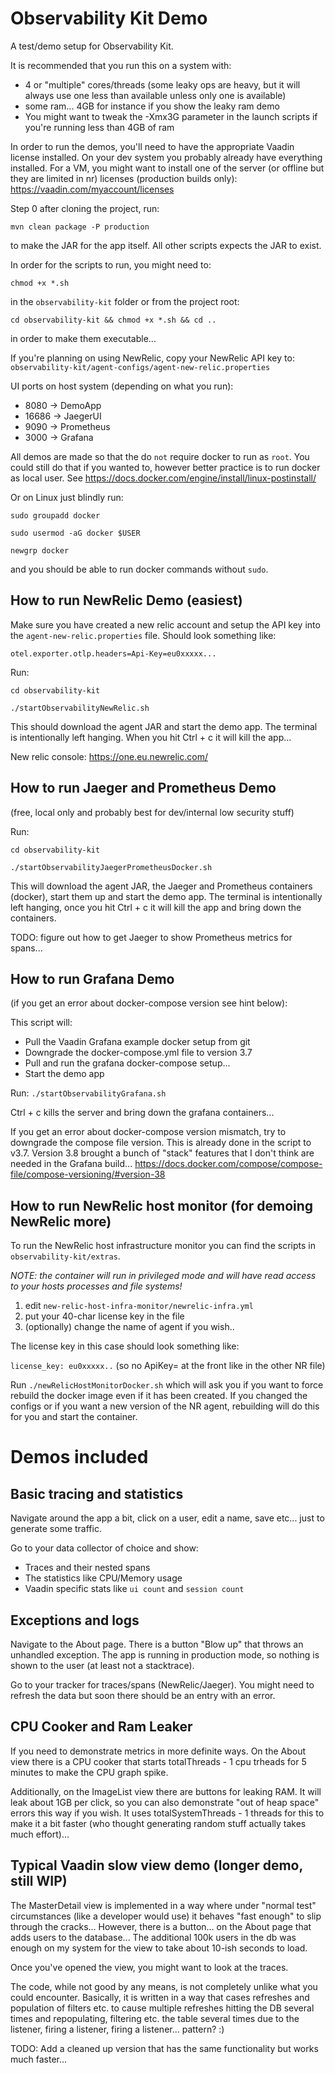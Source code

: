# Observability Kit Demo

A test/demo setup for Observability Kit.

It is recommended that you run this on a system with: 
- 4 or "multiple" cores/threads (some leaky ops are heavy, but it will always use one less than available unless only one is available)
- some ram... 4GB for instance if you show the leaky ram demo
- You might want to tweak the -Xmx3G parameter in the launch scripts if you're running less than 4GB of ram 

In order to run the demos, you'll need to have the appropriate Vaadin license installed. 
On your dev system you probably already have everything installed. For a VM, you might want to 
install one of the server (or offline but they are limited in nr) licenses (production builds only): 
https://vaadin.com/myaccount/licenses 

Step 0 after cloning the project, run:

`mvn clean package -P production`

to make the JAR for the app itself. All other scripts expects the JAR to exist. 

In order for the scripts to run, you might need to: 

```chmod +x *.sh``` 

in the `observability-kit` folder or from the project root: 

```cd observability-kit && chmod +x *.sh && cd ..```

in order to make them executable... 

If you're planning on using NewRelic, copy your NewRelic API key to: 
`observability-kit/agent-configs/agent-new-relic.properties`

UI ports on host system (depending on what you run): 
- 8080  -> DemoApp
- 16686 -> JaegerUI 
- 9090  -> Prometheus
- 3000  -> Grafana

All demos are made so that the do `not` require docker to run as `root`. You could still do that if you wanted to, 
however better practice is to run docker as local user. See https://docs.docker.com/engine/install/linux-postinstall/

Or on Linux just blindly run: 

`sudo groupadd docker`

`sudo usermod -aG docker $USER`

`newgrp docker`

and you should be able to run docker commands without `sudo`. 

## How to run NewRelic Demo (easiest)
Make sure you have created a new relic account and setup the API key into the `agent-new-relic.properties` file. Should look something like: 

```otel.exporter.otlp.headers=Api-Key=eu0xxxxx...```

Run: 

`cd observability-kit`

`./startObservabilityNewRelic.sh` 

This should download the agent JAR and start the demo app. The terminal is intentionally left hanging. When you hit Ctrl + c it will kill the app...

New relic console: https://one.eu.newrelic.com/

## How to run Jaeger and Prometheus Demo
(free, local only and probably best for dev/internal low security stuff)

Run:

`cd observability-kit`

`./startObservabilityJaegerPrometheusDocker.sh`

This will download the agent JAR, the Jaeger and Prometheus containers (docker), start them up and start the demo app. 
The terminal is intentionally left hanging, once you hit Ctrl + c it will kill the app and bring down the containers.

TODO: figure out how to get Jaeger to show Prometheus metrics for spans... 

## How to run Grafana Demo
(if you get an error about docker-compose version see hint below): 

This script will: 
- Pull the Vaadin Grafana example docker setup from git
- Downgrade the docker-compose.yml file to version 3.7
- Pull and run the grafana docker-compose setup... 
- Start the demo app

Run:
`./startObservabilityGrafana.sh`

Ctrl + c kills the server and bring down the grafana containers... 

If you get an error about docker-compose version mismatch, try to downgrade the compose file version. This is already
done in the script to v3.7. Version 3.8 brought a bunch of "stack" features that I don't think are needed in the Grafana build...
https://docs.docker.com/compose/compose-file/compose-versioning/#version-38

## How to run NewRelic host monitor (for demoing NewRelic more) 
To run the NewRelic host infrastructure monitor you can find the scripts in `observability-kit/extras`.

*NOTE: the container will run in privileged mode and will have read access to your hosts processes and file systems!*

1. edit `new-relic-host-infra-monitor/newrelic-infra.yml`
2. put your 40-char license key in the file
3. (optionally) change the name of agent if you wish..

The license key in this case should look something like: 

```license_key: eu0xxxxx..``` (so no ApiKey= at the front like in the other NR file) 

Run `./newRelicHostMonitorDocker.sh` which will ask you if you want to force rebuild the docker image even if it has been created. 
If you changed the configs or if you want a new version of the NR agent, rebuilding will do this for you and start the container. 


# Demos included

## Basic tracing and statistics
Navigate around the app a bit, click on a user, edit a name, save etc... just to generate some traffic. 

Go to your data collector of choice and show: 
- Traces and their nested spans
- The statistics like CPU/Memory usage
- Vaadin specific stats like `ui count` and `session count`

## Exceptions and logs
Navigate to the About page. There is a button "Blow up" that throws an unhandled exception. 
The app is running in production mode, so nothing is shown to the user (at least not a stacktrace). 

Go to your tracker for traces/spans (NewRelic/Jaeger). You might need to refresh the data but soon there should be an 
entry with an error. 

## CPU Cooker and Ram Leaker
If you need to demonstrate metrics in more definite ways. On the About view there is a CPU cooker that starts
totalThreads - 1 cpu trheads for 5 minutes to make the CPU graph spike.

Additionally, on the ImageList view there are buttons for leaking RAM. It will leak about 1GB per click, so you can also 
demonstrate "out of heap space" errors this way if you wish. It uses totalSystemThreads - 1 threads for this to make it
a bit faster (who thought generating random stuff actually takes much effort)... 

## Typical Vaadin slow view demo (longer demo, still WIP)
The MasterDetail view is implemented in a way where under "normal test" circumstances (like a developer would use) it 
behaves "fast enough" to slip through the cracks... However, there is a button... on the About page that adds users to 
the database... The additional 100k users in the db was enough on my system for the view to take about 10-ish 
seconds to load. 

Once you've opened the view, you might want to look at the traces. 

The code, while not good by any means, is not completely unlike what you could encounter. Basically, it is written in a 
way that cases refreshes and population of filters etc. to cause multiple refreshes hitting the DB 
several times and repopulating, filtering etc. the table several times due to the listener, firing a listener, firing a 
listener... pattern? :) 

TODO: Add a cleaned up version that has the same functionality but works much faster...
